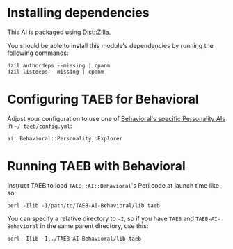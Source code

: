 # Installing dependencies

This AI is packaged using [Dist::Zilla](http://dzil.org).

You should be able to install this module's dependencies by running
the following commands:

    dzil authordeps --missing | cpanm
    dzil listdeps --missing | cpanm

# Configuring TAEB for Behavioral

Adjust your configuration to use one of
[Behavioral's specific Personality AIs](https://github.com/TAEB/TAEB-AI-Behavioral/tree/master/lib/TAEB/AI/Behavioral/Personality)
in `~/.taeb/config.yml`:

    ai: Behavioral::Personality::Explorer

# Running TAEB with Behavioral

Instruct TAEB to load `TAEB::AI::Behavioral`'s Perl code at
launch time like so:

    perl -Ilib -I/path/to/TAEB-AI-Behavioral/lib taeb

You can specify a relative directory to `-I`, so if you have `TAEB`
and `TAEB-AI-Behavioral` in the same parent directory, use this:

    perl -Ilib -I../TAEB-AI-Behavioral/lib taeb

